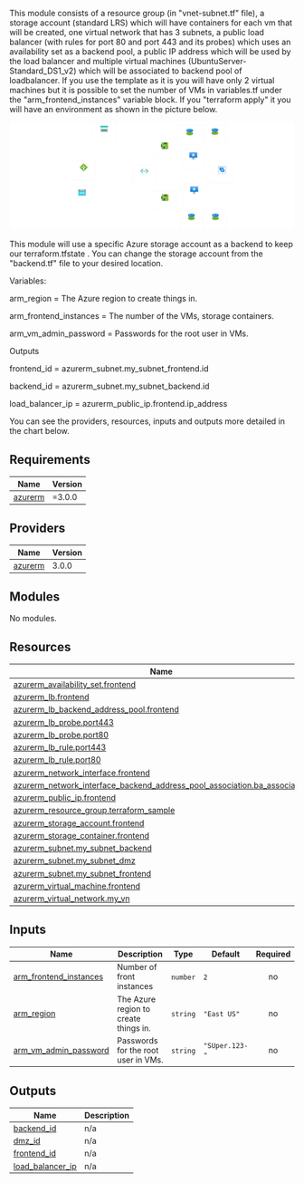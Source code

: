 This module consists of a resource group (in "vnet-subnet.tf" file), a storage account (standard LRS) which will have containers for each vm that will be created, one virtual network that has 3 subnets, a public load balancer (with rules for port 80 and port 443 and its probes) which uses an availability set as a backend pool, a public IP address which will be used by the load balancer and multiple virtual machines (UbuntuServer-Standard_DS1_v2) which will be associated to backend pool of loadbalancer. If you use the template as it is you will have only 2 virtual machines but it is possible to set the number of VMs in variables.tf under the "arm_frontend_instances" variable block. If you "terraform apply" it you will have an environment as shown in the picture below.

![Alt text](terraform-sample%20(2).png)



This module will use a specific Azure storage account as a backend to keep our terraform.tfstate . You can change the storage account from the "backend.tf" file to your desired location.



Variables:


arm_region = The Azure region to create things in.

arm_frontend_instances = The number of the VMs, storage containers.

arm_vm_admin_password = Passwords for the root user in VMs.


Outputs

frontend_id = azurerm_subnet.my_subnet_frontend.id

backend_id = azurerm_subnet.my_subnet_backend.id

load_balancer_ip = azurerm_public_ip.frontend.ip_address





You can see the providers, resources, inputs and outputs more detailed in the chart below. 


## Requirements

| Name | Version |
|------|---------|
| <a name="requirement_azurerm"></a> [azurerm](#requirement\_azurerm) | =3.0.0 |

## Providers

| Name | Version |
|------|---------|
| <a name="provider_azurerm"></a> [azurerm](#provider\_azurerm) | 3.0.0 |

## Modules

No modules.

## Resources

| Name | Type |
|------|------|
| [azurerm_availability_set.frontend](https://registry.terraform.io/providers/hashicorp/azurerm/3.0.0/docs/resources/availability_set) | resource |
| [azurerm_lb.frontend](https://registry.terraform.io/providers/hashicorp/azurerm/3.0.0/docs/resources/lb) | resource |
| [azurerm_lb_backend_address_pool.frontend](https://registry.terraform.io/providers/hashicorp/azurerm/3.0.0/docs/resources/lb_backend_address_pool) | resource |
| [azurerm_lb_probe.port443](https://registry.terraform.io/providers/hashicorp/azurerm/3.0.0/docs/resources/lb_probe) | resource |
| [azurerm_lb_probe.port80](https://registry.terraform.io/providers/hashicorp/azurerm/3.0.0/docs/resources/lb_probe) | resource |
| [azurerm_lb_rule.port443](https://registry.terraform.io/providers/hashicorp/azurerm/3.0.0/docs/resources/lb_rule) | resource |
| [azurerm_lb_rule.port80](https://registry.terraform.io/providers/hashicorp/azurerm/3.0.0/docs/resources/lb_rule) | resource |
| [azurerm_network_interface.frontend](https://registry.terraform.io/providers/hashicorp/azurerm/3.0.0/docs/resources/network_interface) | resource |
| [azurerm_network_interface_backend_address_pool_association.ba_association](https://registry.terraform.io/providers/hashicorp/azurerm/3.0.0/docs/resources/network_interface_backend_address_pool_association) | resource |
| [azurerm_public_ip.frontend](https://registry.terraform.io/providers/hashicorp/azurerm/3.0.0/docs/resources/public_ip) | resource |
| [azurerm_resource_group.terraform_sample](https://registry.terraform.io/providers/hashicorp/azurerm/3.0.0/docs/resources/resource_group) | resource |
| [azurerm_storage_account.frontend](https://registry.terraform.io/providers/hashicorp/azurerm/3.0.0/docs/resources/storage_account) | resource |
| [azurerm_storage_container.frontend](https://registry.terraform.io/providers/hashicorp/azurerm/3.0.0/docs/resources/storage_container) | resource |
| [azurerm_subnet.my_subnet_backend](https://registry.terraform.io/providers/hashicorp/azurerm/3.0.0/docs/resources/subnet) | resource |
| [azurerm_subnet.my_subnet_dmz](https://registry.terraform.io/providers/hashicorp/azurerm/3.0.0/docs/resources/subnet) | resource |
| [azurerm_subnet.my_subnet_frontend](https://registry.terraform.io/providers/hashicorp/azurerm/3.0.0/docs/resources/subnet) | resource |
| [azurerm_virtual_machine.frontend](https://registry.terraform.io/providers/hashicorp/azurerm/3.0.0/docs/resources/virtual_machine) | resource |
| [azurerm_virtual_network.my_vn](https://registry.terraform.io/providers/hashicorp/azurerm/3.0.0/docs/resources/virtual_network) | resource |

## Inputs

| Name | Description | Type | Default | Required |
|------|-------------|------|---------|:--------:|
| <a name="input_arm_frontend_instances"></a> [arm\_frontend\_instances](#input\_arm\_frontend\_instances) | Number of front instances | `number` | `2` | no |
| <a name="input_arm_region"></a> [arm\_region](#input\_arm\_region) | The Azure region to create things in. | `string` | `"East US"` | no |
| <a name="input_arm_vm_admin_password"></a> [arm\_vm\_admin\_password](#input\_arm\_vm\_admin\_password) | Passwords for the root user in VMs. | `string` | `"SUper.123-"` | no |

## Outputs

| Name | Description |
|------|-------------|
| <a name="output_backend_id"></a> [backend\_id](#output\_backend\_id) | n/a |
| <a name="output_dmz_id"></a> [dmz\_id](#output\_dmz\_id) | n/a |
| <a name="output_frontend_id"></a> [frontend\_id](#output\_frontend\_id) | n/a |
| <a name="output_load_balancer_ip"></a> [load\_balancer\_ip](#output\_load\_balancer\_ip) | n/a |
